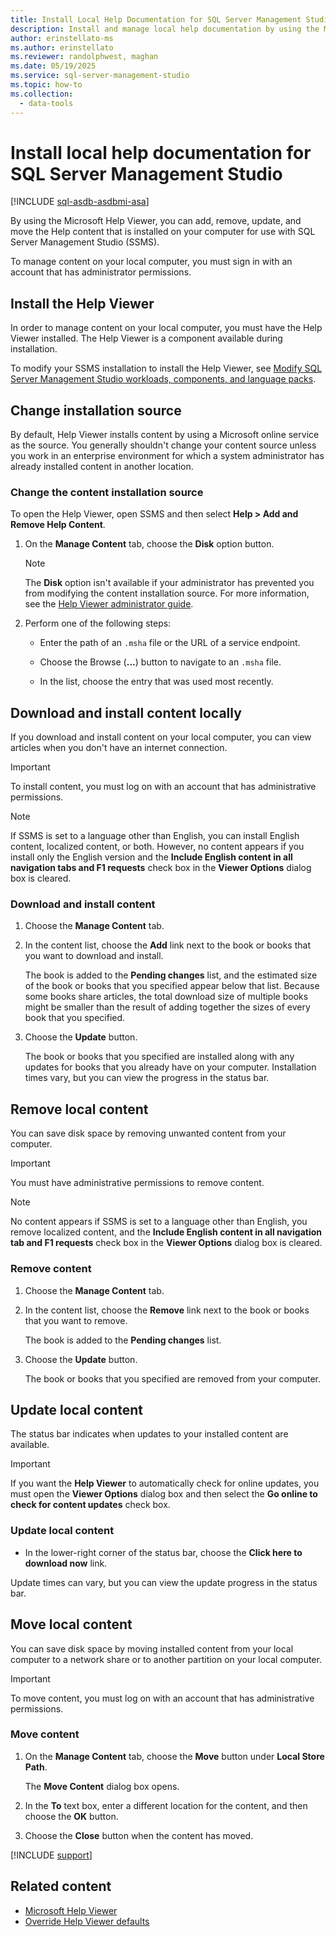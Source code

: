 ```yaml
---
title: Install Local Help Documentation for SQL Server Management Studio
description: Install and manage local help documentation by using the Microsoft Help Viewer, and add, remove, update, and move Help content installed on your computer.
author: erinstellato-ms
ms.author: erinstellato
ms.reviewer: randolphwest, maghan
ms.date: 05/19/2025
ms.service: sql-server-management-studio
ms.topic: how-to
ms.collection:
  - data-tools
---
```

# Install local help documentation for SQL Server Management Studio

[!INCLUDE [sql-asdb-asdbmi-asa](../includes/applies-to-version/sql-asdb-asdbmi-asa.md)]

By using the Microsoft Help Viewer, you can add, remove, update, and move the Help content that is installed on your computer for use with SQL Server Management Studio (SSMS).

To manage content on your local computer, you must sign in with an account that has administrator permissions.

## Install the Help Viewer

In order to manage content on your local computer, you must have the Help Viewer installed. The Help Viewer is a component available during installation.

To modify your SSMS installation to install the Help Viewer, see [Modify SQL Server Management Studio workloads, components, and language packs](modify.md).

## Change installation source

By default, Help Viewer installs content by using a Microsoft online service as the source. You generally shouldn't change your content source unless you work in an enterprise environment for which a system administrator has already installed content in another location.

### Change the content installation source

To open the Help Viewer, open SSMS and then select **Help > Add and Remove Help Content**.

1. On the **Manage Content** tab, choose the **Disk** option button.

   > [!NOTE]  
   > The **Disk** option isn't available if your administrator has prevented you from modifying the content installation source. For more information, see the [Help Viewer administrator guide](/visualstudio/help-viewer/administrator-guide).

1. Perform one of the following steps:

   - Enter the path of an `.msha` file or the URL of a service endpoint.

   - Choose the Browse (**...**) button to navigate to an `.msha` file.

   - In the list, choose the entry that was used most recently.

## Download and install content locally

If you download and install content on your local computer, you can view articles when you don't have an internet connection.

> [!IMPORTANT]  
> To install content, you must log on with an account that has administrative permissions.

> [!NOTE]  
> If SSMS is set to a language other than English, you can install English content, localized content, or both. However, no content appears if you install only the English version and the **Include English content in all navigation tabs and F1 requests** check box in the **Viewer Options** dialog box is cleared.

### Download and install content

1. Choose the **Manage Content** tab.

1. In the content list, choose the **Add** link next to the book or books that you want to download and install.

   The book is added to the **Pending changes** list, and the estimated size of the book or books that you specified appear below that list. Because some books share articles, the total download size of multiple books might be smaller than the result of adding together the sizes of every book that you specified.

1. Choose the **Update** button.

   The book or books that you specified are installed along with any updates for books that you already have on your computer. Installation times vary, but you can view the progress in the status bar.

## Remove local content

You can save disk space by removing unwanted content from your computer.

> [!IMPORTANT]  
> You must have administrative permissions to remove content.

> [!NOTE]  
> No content appears if SSMS is set to a language other than English, you remove localized content, and the **Include English content in all navigation tab and F1 requests** check box in the **Viewer Options** dialog box is cleared.

### Remove content

1. Choose the **Manage Content** tab.

1. In the content list, choose the **Remove** link next to the book or books that you want to remove.

   The book is added to the **Pending changes** list.

1. Choose the **Update** button.

   The book or books that you specified are removed from your computer.

## Update local content

The status bar indicates when updates to your installed content are available.

> [!IMPORTANT]  
> If you want the **Help Viewer** to automatically check for online updates, you must open the **Viewer Options** dialog box and then select the **Go online to check for content updates** check box.

### Update local content

- In the lower-right corner of the status bar, choose the **Click here to download now** link.

Update times can vary, but you can view the update progress in the status bar.

## Move local content

You can save disk space by moving installed content from your local computer to a network share or to another partition on your local computer.

> [!IMPORTANT]  
> To move content, you must log on with an account that has administrative permissions.

### Move content

1. On the **Manage Content** tab, choose the **Move** button under **Local Store Path**.

   The **Move Content** dialog box opens.

1. In the **To** text box, enter a different location for the content, and then choose the **OK** button.

1. Choose the **Close** button when the content has moved.

[!INCLUDE [support](../includes/support.md)]

## Related content

- [Microsoft Help Viewer](/visualstudio/help-viewer/overview)
- [Override Help Viewer defaults](/visualstudio/help-viewer/behavior-overrides)

